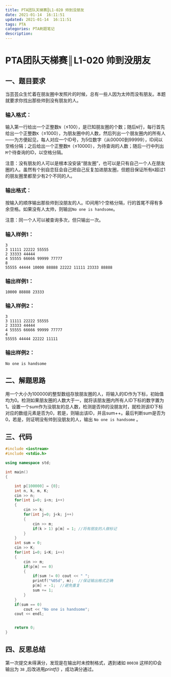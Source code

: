 ```yaml
---
title: PTA团队天梯赛║L1-020 帅到没朋友
date: 2021-01-14  16:11:51
updated: 2021-01-14  16:11:51
tags: PTA
categories: PTA刷题笔记
description:
---
```


# PTA团队天梯赛║L1-020 **帅到没朋友**

## 一、题目要求

当芸芸众生忙着在朋友圈中发照片的时候，总有一些人因为太帅而没有朋友。本题就要求你找出那些帅到没有朋友的人。

### 输入格式：

输入第一行给出一个正整数`N`（≤100），是已知朋友圈的个数；随后`N`行，每行首先给出一个正整数`K`（≤1000），为朋友圈中的人数，然后列出一个朋友圈内的所有人——为方便起见，每人对应一个ID号，为5位数字（从00000到99999），ID间以空格分隔；之后给出一个正整数`M`（≤10000），为待查询的人数；随后一行中列出`M`个待查询的ID，以空格分隔。

注意：没有朋友的人可以是根本没安装“朋友圈”，也可以是只有自己一个人在朋友圈的人。虽然有个别自恋狂会自己把自己反复加进朋友圈，但题目保证所有`K`超过1的朋友圈里都至少有2个不同的人。

### 输出格式：

按输入的顺序输出那些帅到没朋友的人。ID间用1个空格分隔，行的首尾不得有多余空格。如果没有人太帅，则输出`No one is handsome`。

注意：同一个人可以被查询多次，但只输出一次。

### 输入样例1：

```in
3
3 11111 22222 55555
2 33333 44444
4 55555 66666 99999 77777
8
55555 44444 10000 88888 22222 11111 23333 88888
```

### 输出样例1：

```out
10000 88888 23333
```

### 输入样例2：

```
3
3 11111 22222 55555
2 33333 44444
4 55555 66666 99999 77777
4
55555 44444 22222 11111
```

### 输出样例2：

```out
No one is handsome
```

## 二、解题思路

用一个大小为100000的整型数组存放朋友圈的人，将输入的ID作为下标，初始值均为0。检测如果朋友圈的人数大于一，就将该朋友圈内所有人ID下标的数字置为1。设置一个sum作为没朋友的总人数，检测是否帅的没朋友时，就检测该ID下标对应的数组元素是否为0，若是，则输出该ID，并且sum++。最后判断sum是否为0，若是，则证明没有帅到没朋友的人，输出 `No one is handsome` 。

## 三、代码

```cpp
#include <iostream>
#include <stdio.h>

using namespace std;

int main()
{

    int p[100000] = {0};
    int n, k, m, K;
    cin >> n;
    for(int i=0; i<n; i++)
    {
        cin >> k;
        for(int j=0; j<k; j++)
        {
            cin >> m;
            if(k > 1) p[m] = 1; //将有朋友的人做标记
        }
    }
    int sum = 0;
    cin >> K;
    for(int i=0; i<K; i++)
    {
        cin >> m;
        if(p[m] == 0)
        {
            if(sum != 0) cout << " ";
            printf("%05d", m);  //保证输出格式正确
            p[m] = -1;  //避免重复
            sum += 1;
        }
    }
    if(sum == 0)
        cout << "No one is handsome";
    cout << endl;


    return 0;
}

```

## 四、反思总结

第一次提交未得满分，发现是在输出时未控制格式，遇到诸如 `00038` 这样的ID会输出为 `38` ,后改进用*printf()* ，成功满分通过。